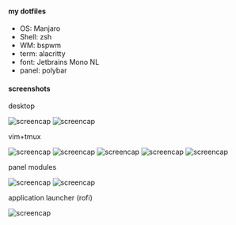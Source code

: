 #### my dotfiles

* OS: Manjaro
* Shell: zsh
* WM: bspwm
* term: alacritty
* font: Jetbrains Mono NL
* panel: polybar

#### screenshots

desktop

![screencap](https://imgur.com/VPVV0jN.png)
![screencap](https://imgur.com/ipcecQk.png)

vim+tmux

![screencap](https://imgur.com/9p8lUnF.png)
![screencap](https://imgur.com/a6RKxSK.png)
![screencap](https://imgur.com/NkSrVhA.png)
![screencap](https://imgur.com/rjD1Yvk.png)
![screencap](https://imgur.com/eoCaxvk.png)

panel modules

![screencap](https://imgur.com/vYaysI8.png)
![screencap](https://imgur.com/LwYF7Wg.png)

application launcher (rofi)

![screencap](https://imgur.com/KdVJhgP.png)
